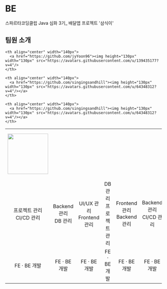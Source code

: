 # BE
스파르타코딩클럽 Java 심화 3기_ 배달앱 프로젝트 '삼식이'

## 팀원 소개

<table>
  <tr height="160px">
    <th align="center" width="140px">
      <a href="https://github.com/juhee99"><img height="130px" width="130px" src="https://avatars.githubusercontent.com/u/55836020?v=4"/></a>
    </th>
    
    <th align="center" width="140px">
      <a href="https://github.com/jyYoon96"><img height="130px" width="130px" src="https://avatars.githubusercontent.com/u/139435177?v=4"/>
    </th>
    
    <th align="center" width="140px">
      <a href="https://github.com/singingsandhill"><img height="130px" width="130px" src="https://avatars.githubusercontent.com/u/64348312?v=4"/></a>
    </th>
    
    <th align="center" width="140px">
      <a href="https://github.com/singingsandhill"><img height="130px" width="130px" src="https://avatars.githubusercontent.com/u/64348312?v=4"/></a>
    </th>
  </tr>
  <tr>
    <td align="center" width="160px">
      <a href="https://github.com/find11570"><strong></strong></a>
    </td>
    <td align="center" width="160px">
      <a href="https://github.com/kogunwoo"><strong></strong></a>
    </td>
    <td align="center" width="160px">
      <a href="https://github.com/soyoung1832"><strong></strong></a>
    </td>
    <td align="center" width="160px">
      <a href="https://github.com/singingsandhill"><strong></strong></a>
    </td>
  </tr>
  <tr>
    <td align="center" width="160px">
      프로젝트 관리<br/>
      CI/CD 관리
    </td>
    <td align="center" width="160px">
      Backend 관리<br/>
      DB 관리
    </td>
    <td align="center" width="160px">
      UI/UX 관리<br/>
      Frontend 관리
    </td>
    <td align="center" width="160px">
      DB 관리</strong><br/>
      프로젝트 관리
    </td>
    <td align="center" width="160px">
      Frontend 관리<br/>
      Backend 관리
    </td>
    <td align="center" width="160px">
      Backend 관리<br/>
      CI/CD 관리
    </td>
  </tr>
          <tr>
    <td align="center" width="160px">
      FE · BE 개발
    </td>
    <td align="center" width="160px">
      FE · BE 개발
    </td>
    <td align="center" width="160px">
      FE · BE 개발
    </td>
    <td align="center" width="160px">
      FE · BE 개발
    </td>
    <td align="center" width="160px">
      FE · BE 개발
    </td>
    <td align="center" width="160px">
      FE · BE 개발
    </td>
  </tr>
</table>
